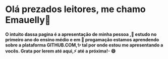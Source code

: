 # Olá prezados leitores, me chamo Emauelly👋
#### O intuito dassa pagina é a apresentação de minha pessoa ,🌱 estudo no primeiro ano do ensino médio e em 💬 progamação estamos aprendendo sobre a plataforma GITHUB.COM,✨ tal por onde estou me apresentando a vocês. Grata por lerem até aqui,⚡ até a próxima!- 😄 

<!--
**emanuellymanuh/emanuellymanuh** is a ✨ _special_ ✨ repository because its `README.md` (this file) appears on your GitHub profile.

Here are some ideas to get you started:

- 🔭 I’m currently working on ...
- 🌱 I’m currently learning ...
- 👯 I’m looking to collaborate on ...
- 🤔 I’m looking for help with ...
- 💬 Ask me about ...
- 📫 How to reach me: ...
- 😄 Pronouns: ...
- ⚡ Fun fact: ...
-->
